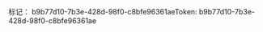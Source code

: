 <span data-ttu-id="82bf4-101">标记： b9b77d10-7b3e-428d-98f0-c8bfe96361ae</span><span class="sxs-lookup"><span data-stu-id="82bf4-101">Token: b9b77d10-7b3e-428d-98f0-c8bfe96361ae</span></span>
